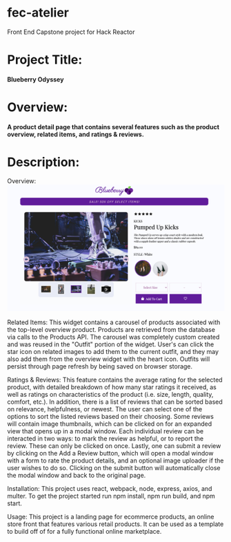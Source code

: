 # fec-atelier
Front End Capstone project for Hack Reactor

# Project Title: 
#### Blueberry Odyssey

# Overview: 
#### A product detail page that contains several features such as the product overview, related items, and ratings & reviews.

# Description:
  Overview:
  ![Overview](https://github.com/blueberry-odyssey/fec-atelier/blob/main/assets/images/overview.png?raw=true)

  Related Items:  This widget contains a carousel of products associated with the top-level overview product. Products are retrieved from the database via calls to the Products API. The carousel was completely custom created and was reused in the "Outfit" portion of the widget. User's can click the star icon on related images to add them to the current outfit, and they may also add them from the overview widget with the heart icon. Outfits will persist through page refresh by being saved on browser storage.

  Ratings & Reviews: This feature contains the average rating for the selected product, with detailed breakdown of how many star ratings it received, as well as ratings on characteristics of the product (i.e. size, length, quality, comfort, etc.). In addition, there is a list of reviews that can be sorted based on relevance, helpfulness, or newest. The user can select one of the options to sort the listed reviews based on their choosing. Some reviews will contain image thumbnails, which can be clicked on for an expanded view that opens up in a modal window. Each individual review can be interacted in two ways: to mark the review as helpful, or to report the review. These can only be clicked on once. Lastly, one can submit a review by clicking on the Add a Review button, which will open a modal window with a form to rate the product details, and an optional image uploader if the user wishes to do so. Clicking on the submit button will automatically close the modal window and back to the original page.

Installation: This project uses react, webpack, node, express, axios, and multer. To get the project started run npm install, npm run build, and npm start.

Usage: This project is a landing page for ecommerce products, an online store front that features various retail products. It can be used as a template to build off of for a fully functional online marketplace.
